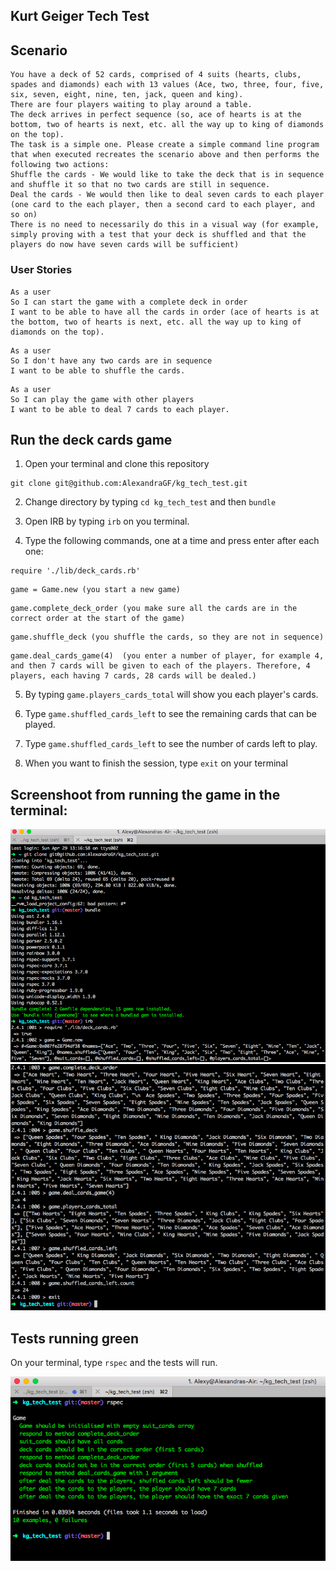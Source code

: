 ## Kurt Geiger Tech Test

## Scenario

```
You have a deck of 52 cards, comprised of 4 suits (hearts, clubs, spades and diamonds) each with 13 values (Ace, two, three, four, five, six, seven, eight, nine, ten, jack, queen and king).
There are four players waiting to play around a table.
The deck arrives in perfect sequence (so, ace of hearts is at the bottom, two of hearts is next, etc. all the way up to king of diamonds on the top).
The task is a simple one. Please create a simple command line program that when executed recreates the scenario above and then performs the following two actions:
Shuffle the cards - We would like to take the deck that is in sequence and shuffle it so that no two cards are still in sequence.
Deal the cards - We would then like to deal seven cards to each player (one card to the each player, then a second card to each player, and so on)
There is no need to necessarily do this in a visual way (for example, simply proving with a test that your deck is shuffled and that the players do now have seven cards will be sufficient)
```

### User Stories

```
As a user
So I can start the game with a complete deck in order
I want to be able to have all the cards in order (ace of hearts is at the bottom, two of hearts is next, etc. all the way up to king of diamonds on the top).
```
```
As a user
So I don't have any two cards are in sequence
I want to be able to shuffle the cards.
```
```
As a user
So I can play the game with other players
I want to be able to deal 7 cards to each player.
```

## Run the deck cards game

1. Open your terminal and clone this repository
```
git clone git@github.com:AlexandraGF/kg_tech_test.git
```

2. Change directory by typing ```cd kg_tech_test``` and then  ``` bundle ```

3. Open IRB by typing ```irb``` on you terminal.

4. Type the following commands, one at a time and press enter after each one:
```
require './lib/deck_cards.rb'
```
```
game = Game.new (you start a new game)
```
```
game.complete_deck_order (you make sure all the cards are in the correct order at the start of the game)
```
```
game.shuffle_deck (you shuffle the cards, so they are not in sequence)
```
```
game.deal_cards_game(4)  (you enter a number of player, for example 4, and then 7 cards will be given to each of the players. Therefore, 4 players, each having 7 cards, 28 cards will be dealed.)
```
5. By typing ``` game.players_cards_total ``` will show you each player's cards.

6. Type ``` game.shuffled_cards_left ``` to see the remaining cards that can be played.

7. Type ``` game.shuffled_cards_left ``` to see the number of cards left to play.

8. When you want to finish the session, type ```exit``` on your terminal

## Screenshoot from running the game in the terminal:

![alt tag](public/photo1.png)
![alt tag](public/photo2.png)

## Tests running green

On your terminal, type ``` rspec ``` and the tests will run.

![alt tag](public/tests_running.png)
